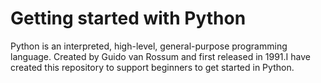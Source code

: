# Getting started with Python

Python is an interpreted, high-level, general-purpose programming language. Created by Guido van Rossum and first released in 1991.I have created this repository to support beginners to get started in Python.
